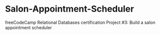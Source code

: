 # Salon-Appointment-Scheduler
freeCodeCamp Relational Databases certification Project #3: Build a salon appointment scheduler
